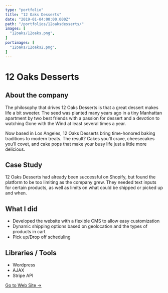 ```yaml
---
type: "portfolio"
title: "12 Oaks Desserts"
date: "2019-01-04:00:00.000Z"
path: "/portfolios/12oaksdesserts/"
images: [
  "12oaks/12oaks.png",
]
portimages: [
  "12oaks/12oaks2.png",
]
---
```


# 12 Oaks Desserts

## About the company
The philosophy that drives 12 Oaks Desserts is that a great dessert makes life a bit sweeter. The seed was planted many years ago in a tiny Manhattan apartment by two best friends with a passion for dessert and a devotion to watching Gone with the Wind at least several times a year.

Now based in Los Angeles, 12 Oaks Desserts bring time-honored baking traditions to modern treats. The result? Cakes you’ll crave, cheesecakes you’ll covet, and cake pops that make your busy life just a little more delicious.

## Case Study
12 Oaks Desserts had already been successful on Shopify, but found the platform to be too limiting as the company grew. They needed text inputs for certain products, as well as limits on what could be shipped or picked up and when.

## What I did
- Developed the website with a flexible CMS to allow easy customization
- Dynamic shipping options based on geolocation and the types of products in cart
- Pick up/Drop off scheduling

## Libraries / Tools
- Wordpress
- AJAX
- Stripe API

[Go to Web Site →](https://www.12oaksdesserts.com/)
